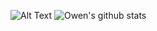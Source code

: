 ![Alt Text](https://media1.tenor.com/images/9d3787023f630c9fe8e9dd23b34aeec6/tenor.gif?itemid=10072139)
![Owen's github stats](https://github-readme-stats.vercel.app/api?username=owengiri20&show_icons=true&theme=highcontrast)
<!--
**owengiri20/owengiri20** is a ✨ _special_ ✨ repository because its `README.md` (this file) appears on your GitHub profile.

Here are some ideas to get you started:

- 🔭 I’m currently working on ...
- 🌱 I’m currently learning ...
- 👯 I’m looking to collaborate on ...
- 🤔 I’m looking for help with ...
- 💬 Ask me about ...
- 📫 How to reach me: ...
- 😄 Pronouns: ...
- ⚡ Fun fact: ...
-->
